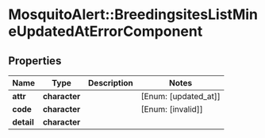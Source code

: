 # MosquitoAlert::BreedingsitesListMineUpdatedAtErrorComponent


## Properties
Name | Type | Description | Notes
------------ | ------------- | ------------- | -------------
**attr** | **character** |  | [Enum: [updated_at]] 
**code** | **character** |  | [Enum: [invalid]] 
**detail** | **character** |  | 


